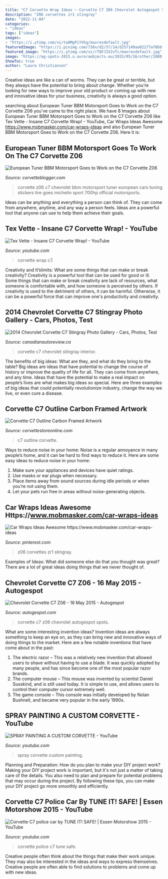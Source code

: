 ```yaml
---
title: "C7 Corvette Wrap Ideas ~ Corvette C7 Z06 Chevrolet Autogespot Spots"
description: "Z06 corvettes zr1 stingray"
date: "2022-11-04"
categories:
- "ideas"
tags: ["ideas"]
images:
- "https://i.ytimg.com/vi/ta8MgPiYVhg/maxresdefault.jpg"
featuredImage: "https://i.pinimg.com/736x/d2/57/14/d257149ae02277a78bbfc6c96eb146de.jpg"
featured_image: "https://i.ytimg.com/vi/rTQFJIX2vTc/maxresdefault.jpg"
image: "https://ag-spots-2015.o.auroraobjects.eu/2015/05/16/other/2880-1800-crop-chevrolet-corvette-c7-z06-c593416052015232316_1.jpg"
ShowToc: true
author: "Laura Christiansen"
---
```



Creative ideas are like a can of worms. They can be great or terrible, but they always have the potential to bring about change. Whether you’re looking for new ways to improve your old product or coming up with new and innovative ideas for your business, creativity is always a good option.

	

		
searching about European Tuner BBM Motorsport Goes to Work on the C7 Corvette Z06 you've came to the right place. We have 8 Images about European Tuner BBM Motorsport Goes to Work on the C7 Corvette Z06 like Tex Vette - Insane C7 Corvette Wrap! - YouTube, Car Wraps Ideas Awesome https://www.mobmasker.com/car-wraps-ideas and also European Tuner BBM Motorsport Goes to Work on the C7 Corvette Z06. Here it is:
		
    
## European Tuner BBM Motorsport Goes To Work On The C7 Corvette Z06

<img loading=lazy src="https://www.corvetteblogger.com/images/content/2016/041416_17.jpg" onerror="this.onerror=null;this.src='https://tse4.mm.bing.net/th?id=OIP.0fykzlyVlkAJ-s4O0mMllQHaEK&amp;pid=15.1';" alt="European Tuner BBM Motorsport Goes to Work on the C7 Corvette Z06">

_Source: corvetteblogger.com_

>corvette z06 c7 chevrolet bbm motorsport tuner european cars tuning stickers tire goes michelin sport 700hp official motorsports. 

	

Ideas can be anything and everything a person can think of. They can come from anywhere, anytime, and any way a person feels. Ideas are a powerful tool that anyone can use to help them achieve their goals.

    
## Tex Vette - Insane C7 Corvette Wrap! - YouTube

<img loading=lazy src="https://i.ytimg.com/vi/rTQFJIX2vTc/maxresdefault.jpg" onerror="this.onerror=null;this.src='https://tse3.mm.bing.net/th?id=OIP.XBnQgJEwasn-0KaUi0oJgQHaEK&amp;pid=15.1';" alt="Tex Vette - Insane C7 Corvette Wrap! - YouTube">

_Source: youtube.com_

>corvette wrap c7. 

	

Creativity and It’slimits: What are some things that can make or break creativity?
Creativity is a powerful tool that can be used for good or ill. Some things that can make or break creativity are lack of resources, what someone is comfortable with, and how someone is perceived by others. If creativity is used to the detriment of others, it can be harmful. Otherwise, it can be a powerful force that can improve one's productivity and creativity.

    
## 2014 Chevrolet Corvette C7 Stingray Photo Gallery - Cars, Photos, Test

<img loading=lazy src="http://www.canadianautoreview.ca/images/car_photos/2014-Chevrolet-Corvette/normal/chevrolet-corvette-c7-stingray-interior3.JPG" onerror="this.onerror=null;this.src='https://tse1.mm.bing.net/th?id=OIP.nEwqftIUbBRQ3hHGu_o92gHaFj&amp;pid=15.1';" alt="2014 Chevrolet Corvette C7 Stingray Photo Gallery - Cars, Photos, Test">

_Source: canadianautoreview.ca_

>corvette c7 chevrolet stingray interior. 

	

The benefits of big ideas: What are they, and what do they bring to the table?
Big ideas are ideas that have potential to change the course of history or improve the quality of life for all. They can come from anywhere, and any time. Ideas that have the potential to make a real impact on people’s lives are what makes big ideas so special. Here are three examples of big ideas that could potentially revolutionize industry, change the way we live, or even cure a disease.

    
## Corvette C7 Outline Carbon Framed Artwork

<img loading=lazy src="http://cdn.shopify.com/s/files/1/0056/0922/6358/products/GM-1032-FCVS-C7-OL_1200x1200.jpg?v=1581626158" onerror="this.onerror=null;this.src='https://tse3.mm.bing.net/th?id=OIP.6zKyZgOQ37w_2lxV9UfXMAHaCw&amp;pid=15.1';" alt="Corvette C7 Outline Carbon Framed Artwork">

_Source: corvettestoreonline.com_

>c7 outline corvette. 

	

Ways to reduce noise in your home:
Noise is a regular annoyance in many people’s home, and it can be hard to find ways to reduce it. Here are some easy ideas to reduce noise in your home:
1. Make sure your appliances and devices have quiet ratings.
2. Use masks or ear plugs when necessary.
3. Place items away from sound sources during idle periods or when you’re not using them.
4. Let your pets run free in areas without noise-generating objects.

    
## Car Wraps Ideas Awesome Https://www.mobmasker.com/car-wraps-ideas

<img loading=lazy src="https://i.pinimg.com/736x/d2/57/14/d257149ae02277a78bbfc6c96eb146de.jpg" onerror="this.onerror=null;this.src='https://tse4.mm.bing.net/th?id=OIP.EeIDy1tnkuk9y7NdoCEOzwHaHT&amp;pid=15.1';" alt="Car Wraps Ideas Awesome https://www.mobmasker.com/car-wraps-ideas">

_Source: pinterest.com_

>z06 corvettes zr1 stingray. 

	

Examples of Ideas: What did someone else do that you thought was great?
There are a lot of great ideas doing things that we never thought of.

    
## Chevrolet Corvette C7 Z06 - 16 May 2015 - Autogespot

<img loading=lazy src="https://ag-spots-2015.o.auroraobjects.eu/2015/05/16/other/2880-1800-crop-chevrolet-corvette-c7-z06-c593416052015232316_1.jpg" onerror="this.onerror=null;this.src='https://tse1.mm.bing.net/th?id=OIP.Kp7gteZbTDcD3XDOARuVXAHaEo&amp;pid=15.1';" alt="Chevrolet Corvette C7 Z06 - 16 May 2015 - Autogespot">

_Source: autogespot.com_

>corvette c7 z06 chevrolet autogespot spots. 

	

What are some interesting invention ideas?
Invention ideas are always something to keep an eye on, as they can bring new and innovative ways of doing things to the market. Here are a few notable inventions that have come about in the past: 
1. The electric razor – This was a relatively new invention that allowed users to shave without having to use a blade. It was quickly adopted by many people, and has since become one of the most popular razor brands. 
2. The computer mouse – This mouse was invented by scientist Daniel Susskind, and is still used today. It is simple to use, and allows users to control their computer cursor extremely well. 
3. The game console – This console was initially developed by Nolan Bushnell, and became very popular in the early 1990s.

    
## SPRAY PAINTING A CUSTOM CORVETTE - YouTube

<img loading=lazy src="https://i.ytimg.com/vi/vHmA0SWuA0s/maxresdefault.jpg" onerror="this.onerror=null;this.src='https://tse4.mm.bing.net/th?id=OIP.llefue5nb5-IbOtFotb0iAHaEK&amp;pid=15.1';" alt="SPRAY PAINTING A CUSTOM CORVETTE - YouTube">

_Source: youtube.com_

>spray corvette custom painting. 

	

Planning and Preparation: How do you plan to make your DIY project work?
Making your DIY project work is important, but it's not just a matter of taking care of the details. You also need to plan and prepare for potential problems that may occur during the project. By following these tips, you can make your DIY project go more smoothly and efficiently.

    
## Corvette C7 Police Car By TUNE IT! SAFE! | Essen Motorshow 2015 - YouTube

<img loading=lazy src="https://i.ytimg.com/vi/ta8MgPiYVhg/maxresdefault.jpg" onerror="this.onerror=null;this.src='https://tse2.mm.bing.net/th?id=OIP.-0okJ6xUG5LJO-SIxODqDwHaEK&amp;pid=15.1';" alt="Corvette C7 police car by TUNE IT! SAFE! | Essen Motorshow 2015 - YouTube">

_Source: youtube.com_

>corvette police c7 tune safe. 

	

Creative people often think about the things that make their work unique. They may also be interested in the ideas and ways to express themselves. Creative people are often able to find solutions to problems and come up with new ideas.

